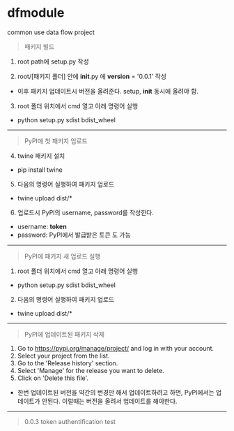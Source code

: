 # dfmodule
 common use data flow project

> 패키지 빌드

1. root path에 setup.py 작성

2. root/[패키지 폴더] 안에 __init__.py 에 __version__ = '0.0.1' 작성
 - 이후 패키지 업데이트시 버전을 올려준다. setup, __init__ 동시에 올려야 함.

3. root 폴더 위치에서 cmd 열고 아래 명령어 실행
 - python setup.py sdist bdist_wheel

---

> PyPI에 첫 패키지 업로드

4. twine 패키지 설치
 - pip install twine

5. 다음의 명령어 실행하여 패키지 업로드
 - twine upload dist/*

6. 업로드시 PyPI의 username, password를 작성한다.
- username: __token__
- password: PyPI에서 발급받은 토큰
도 가능

---

> PyPI에 패키지 새 업로드 실행

1. root 폴더 위치에서 cmd 열고 아래 명령어 실행
 - python setup.py sdist bdist_wheel

2. 다음의 명령어 실행하여 패키지 업로드
 - twine upload dist/*

---

> PyPI에 업데이트된 패키지 삭제

1. Go to https://pypi.org/manage/project/ and log in with your account.
2. Select your project from the list.
3. Go to the 'Release history' section.
4. Select 'Manage' for the release you want to delete.
5. Click on 'Delete this file'.

- 한번 업데이트된 버전을 약간의 변경만 해서 업데이트하려고 하면, PyPI에서는 업데이트가 안된다. 이럴때는 버전을 올려서 업데이트를 해야한다.

---

> 0.0.3 token authentification test